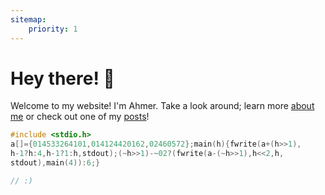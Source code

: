 ```yaml
---
sitemap:
    priority: 1
---
```


# Hey there! 👋

Welcome to my website! I'm Ahmer. Take a look around; learn more [about me](/about) or check out one of my [posts](/posts)!

```c
#include <stdio.h>
a[]={014533264101,014124420162,02460572};main(h){fwrite(a+(h>>1),
h-1?h:4,h-1?1:h,stdout);(~h>>1)-~02?(fwrite(a-(~h>>1),h<<2,h,
stdout),main(4)):6;}

// :)
```
